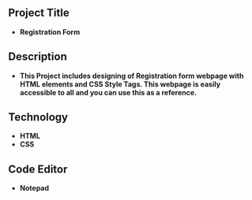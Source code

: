 ## Project Title
- **Registration Form**

## Description
- **This Project includes designing of Registration form webpage with HTML elements and CSS Style Tags. This webpage is easily accessible to all and you can use this as a reference.**

## Technology
- **HTML**
- **CSS**

## Code Editor
- **Notepad**
